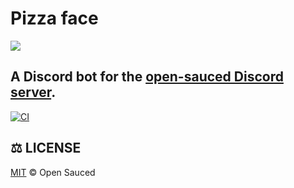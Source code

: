 # Pizza face

![](https://user-images.githubusercontent.com/5713670/85030767-b4526000-b132-11ea-91d4-c3b1e09d1615.png)

## A Discord bot for the [open-sauced Discord server](https://discord.com/invite/gZMKK5q).  
[![CI](https://github.com/open-sauced/pizzaface/workflows/Node%20CI/badge.svg)](https://github.com/open-sauced/pizzaface/actions?query=workflow%3A%22Node+CI%22)

## ⚖️ LICENSE

[MIT](LICENSE) © Open Sauced
